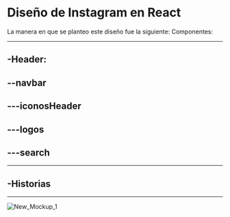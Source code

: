 # Diseño de Instagram en React
La manera en que se planteo este diseño fue la siguiente:
Componentes:
**********************
## -Header:            
## --navbar           
## ---iconosHeader   
## ---logos            
## ---search         
**********************
## -Historias
**********************




![New_Mockup_1](https://user-images.githubusercontent.com/61366649/143065216-d7a924d7-6e8f-490a-98f0-4d6d996c6756.png)
